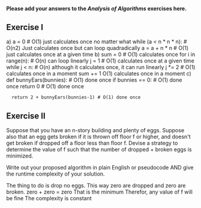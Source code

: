 #### Please add your answers to the ***Analysis of  Algorithms*** exercises here.

## Exercise I

a)  a = 0 # O(1) just calculates once no matter what
    while (a < n * n * n): # O(n2) Just calculates once but can loop quadradically
      a = a + n * n # O(1) just calculates once at a given time
b)  sum = 0 # O(1) calculates once
    for i in range(n): # O(n) can loop linearly
      j = 1 # O(1) calculates once at a given time
      while j < n: # O(n) although it calculates once, it can run linearly
        j *= 2   # O(1) calculates once in a moment
        sum += 1 O(1) calculates once in a moment
c)  def bunnyEars(bunnies): # O(1) done once
      if bunnies == 0: # O(1) done once
        return 0 # O(1) done once

      return 2 + bunnyEars(bunnies-1) # O(1) done once

## Exercise II


Suppose that you have an n-story building and plenty of eggs. Suppose also that an egg gets broken if it is thrown off floor f or higher, and doesn't get broken if dropped off a floor less than floor f. Devise a strategy to determine the value of f such that the number of dropped + broken eggs is minimized.

Write out your proposed algorithm in plain English or pseudocode AND give the runtime complexity of your solution.

The thing to do is drop no eggs.
This way zero are dropped and zero are broken.
zero + zero = zero
That is the minimum
Therefor, any value of f will be fine
The complexity is constant

